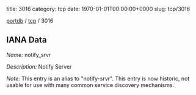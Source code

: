 title: 3016
category: tcp
date: 1970-01-01T00:00:00+0000
slug: tcp/3016

[portdb](/) / [tcp](/category/tcp.html) / 3016


## IANA Data

_Name:_ notify_srvr

_Description:_ Notify Server

_Note:_ This entry is an alias to "notify-srvr".
This entry is now historic, not usable for use with many
common service discovery mechanisms.

